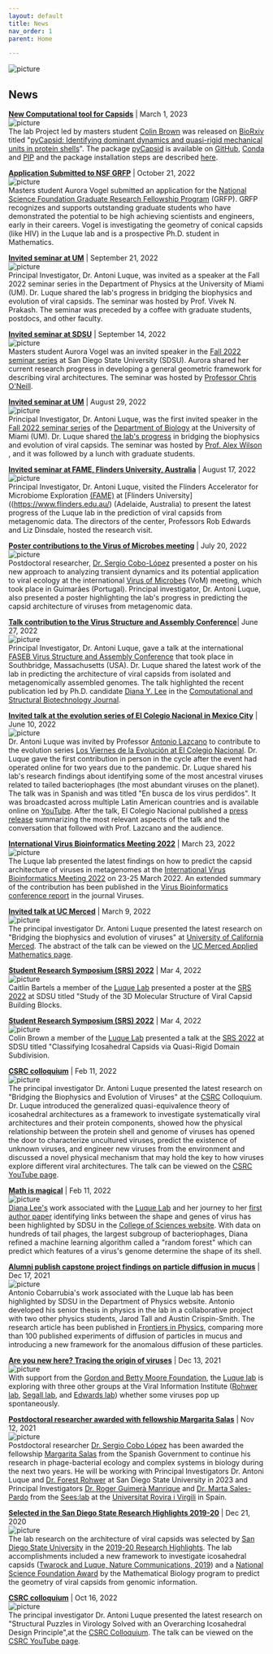 ```yaml
---
layout: default
title: News
nav_order: 1
parent: Home

---
```

![picture](https://github.com/luquelab/website/blob/github-pages/visuals/luquelab_newspage_2023-04-11.JPG) 
## News 

**[New Computational tool for Capsids](https://www.biorxiv.org/content/10.1101/2023.02.27.529640v1)** |  March 1, 2023 \
 ![picture](visuals/News/1_new_computational_tool_for_capsids.png) \
The lab Project led by masters student [Colin Brown](https://www.linkedin.com/in/colin-travis-brown) was released on [BioRxiv](https://www.biorxiv.org/) titled "[pyCapsid: Identifying dominant dynamics and quasi-rigid mechanical units in protein shells](https://www.biorxiv.org/content/10.1101/2023.02.27.529640v1)". The package [pyCapsid](https://luquelab.github.io/pyCapsid/) is available on [GitHub](https://github.com/luquelab/pyCapsid), [Conda](https://anaconda.org/luque_lab/pycapsid) and [PIP](https://pypi.org/project/pyCapsid/) and the package installation steps are described [here](https://luquelab.github.io/pyCapsid/installation/).

**[Application Submitted to NSF GRFP](https://www.nsfgrfp.org/)** |  October 21, 2022 \
 ![picture](visuals/News/2_application_submitted_to_nsfoctober_21_2022.png)\
Masters student Aurora Vogel submitted an application for the [National Science Foundation Graduate Research Fellowship Program](https://www.nsfgrfp.org) (GRFP). GRFP recognizes and supports outstanding graduate students who have demonstrated the potential to be high achieving scientists and engineers, early in their careers.  Vogel is investigating the geometry of conical capsids (like HIV) in the Luque lab and is a prospective Ph.D. student in Mathematics.

**[Invited seminar at UM](https://physics.as.miami.edu/events/seminars/index.html)** | September 21, 2022 \
 ![picture](visuals/News/3_Invited_seminar_at_um_september_21_2022.png)\
Principal Investigator, Dr. Antoni Luque, was invited as a speaker at the Fall 2022 seminar series  in the Department of Physics at the University of Miami (UM). Dr. Luque shared the lab's progress in bridging the biophysics and evolution of viral capsids. The seminar was hosted by Prof. Vivek N. Prakash. The seminar was preceded by a coffee with graduate students, postdocs, and other faculty.

**[Invited seminar at SDSU](https://www.sdsu.edu/)** | September 14, 2022 \
 ![picture](https://github.com/luquelab/website/blob/github-pages/visuals/News/4_Invited%20seminar%20at%20SDSU%20September%2014%2C%202022.jpg)\
Masters student Aurora Vogel was an invited speaker in the [Fall 2022 seminar series](https://cdoneill.sdsu.edu/sgpsrs/) at San Diego State University (SDSU). Aurora shared her current research progress in developing a general geometric framework for describing viral architectures. The seminar was hosted by [Professor Chris O'Neill](https://cdoneill.sdsu.edu/). 

**[Invited seminar at UM](https://welcome.miami.edu/)** | August 29, 2022 \
![picture](https://github.com/luquelab/website/blob/github-pages/visuals/News/3_Invited%20seminar%20at%20UM%20%20September%2021%2C%202022.png)\
Principal Investigator, Dr. Antoni Luque, was the first invited speaker in the [Fall 2022 seminar series](https://biology.as.miami.edu/about-the-department/seminars/index.html) of the [Department of Biology](https://biology.as.miami.edu/) at the University of Miami (UM). Dr. Luque shared [the lab's progress](https://www.luquelab.com/publications.html) in bridging the biophysics and evolution of viral capsids. The seminar was hosted by [Prof. Alex Wilson](https://people.miami.edu/profile/6b8ff48cc6302817e386e1d15db36a1d) , and it was followed by a lunch with graduate students.

**[Invited seminar at FAME, Flinders University, Australia](https://fame.flinders.edu.au/)** | August 17, 2022 \
![picture](https://github.com/luquelab/website/blob/github-pages/visuals/News/5_FAME_Aug%2017%2022.png)\
Principal Investigator, Dr. Antoni Luque, visited the Flinders Accelerator for Microbiome Exploration [(FAME)](https://fame.flinders.edu.au/) at [Flinders University]((https://www.flinders.edu.au/) (Adelaide, Australia) to present the latest progress of the Luque lab in the prediction of viral capsids from metagenomic data. The directors of the center, Professors Rob Edwards and Liz Dinsdale, hosted the research visit.

**[Poster contributions to the Virus of Microbes meeting](https://www.pprpffa.org/)** | July 20, 2022 \
![picture](https://github.com/luquelab/website/blob/github-pages/visuals/News/6_Poster%20contributions%20to%20the%20Virus%20of%20Microbes%20meeting%20July%2020%2C%202022.jpeg)\
Postdoctoral researcher, [Dr. Sergio Cobo-López](https://scholar.google.com/citations?hl=en&user=m6m1HV4AAAAJ) presented a poster on his new approach to analyzing transient dynamics and its potential application to viral ecology at the international [Virus of Microbes](https://www.pprpffa.org/) (VoM) meeting, which took place in Guimarães (Portugal). Principal investigator, Dr. Antoni Luque, also presented a poster highlighting the lab's progress in predicting the capsid architecture of viruses from metagenomic data.

**[Talk contribution to the Virus Structure and Assembly Conference](https://www.faseb.org/meetings-and-events/src-events/the-virus-structure-and-assembly-conference)**| June 27, 2022 \
![picture](https://github.com/luquelab/website/blob/github-pages/visuals/News/7_Talk%20contribution%20to%20the%20Virus%20Structure%20and%20Assembly%20Conference%20June%2027%2C%202022.jpeg)\
Principal Investigator, Dr. Antoni Luque, gave a talk at the international [FASEB Virus Structure and Assembly Conference](https://www.faseb.org/meetings-and-events/src-events/the-virus-structure-and-assembly-conference) that took place in Southbridge, Massachusetts (USA). Dr. Luque shared the latest work of the lab in predicting the architecture of viral capsids from isolated and metagenomically assembled genomes. The talk highlighted the recent publication led by Ph.D. candidate [Diana Y. Lee](https://sciences.sdsu.edu/math-is-magical/) in the [Computational and Structural Biotechnology Journal](https://www.sciencedirect.com/science/article/pii/S2001037021005419?via%3Dihub). 

**[Invited talk at the evolution series of El Colegio Nacional in Mexico City](https://colnal.mx/agenda/en-busca-de-los-virus-perdidos/)** | June 10, 2022 \
![picture](https://github.com/luquelab/website/blob/github-pages/visuals/News/8_Invited%20talk%20at%20the%20evolution%20series%20of%20El%20Colegio%20Nacional%20in%20Mexico%20CityJune%2010%2C%202022.jpg)\
Dr. Antoni Luque was invited by Professor [Antonio Lazcano](https://scholar.google.com/citations?hl=en&user=GR95_iMAAAAJ) to contribute to the evolution series [Los Viernes de la Evolución at El Colegio Nacional](https://colnal.mx/agenda/en-busca-de-los-virus-perdidos/). Dr. Luque gave the first contribution in person in the cycle after the event had operated online for two years due to the pandemic. Dr. Luque shared his lab's research findings about identifying some of the most ancestral viruses related to tailed bacteriophages (the most abundant viruses on the planet). The talk was in Spanish and was titled "En busca de los virus perdidos". It was broadcasted across multiple Latin American countries and is available online on [YouTube](https://www.youtube.com/watch?v=Rw0Z89nUNsA&ab_channel=elcolegionacionalmx). After the talk, El Colegio Nacional published a [press release](https://colnal.mx/noticias/los-virus-estan-adaptando-funciones-nuevas-y-han-ayudado-a-diferentes-organismos-a-evolucionar-antoni-luque-santolaria/) summarizing the most relevant aspects of the talk and the conversation that followed with Prof. Lazcano and the audience.

**[International Virus Bioinformatics Meeting 2022](https://evbc.uni-jena.de/events/vibiom2022/)** | March 23, 2022 \
![picture](https://github.com/luquelab/website/blob/github-pages/visuals/News/9_International%20Virus%20Bioinformatics%20Meeting%202022March%2023%2C%202022.png)\
The Luque lab presented the latest findings on how to predict the capsid architecture of viruses in metagenomes at the [International Virus Bioinformatics Meeting 2022](https://evbc.uni-jena.de/events/vibiom2022/) on 23-25 March 2022. An extended summary of the contribution has been published in the [Virus Bioinformatics conference report](https://www.mdpi.com/1999-4915/14/5/973) in the journal Viruses.

**[Invited talk at UC Merced](https://appliedmath.ucmerced.edu/events/mathematical-biology-seminar-17)** | March 9, 2022 \
![picture](https://github.com/luquelab/website/blob/github-pages/visuals/News/10_UCmerced%2003-09-22.png)\
The principal investigator Dr. Antoni Luque presented the latest research on "Bridging the biophysics and evolution of viruses" at [University of California Merced](https://www.ucmerced.edu/). The abstract of the talk can be viewed on the [UC Merced Applied Mathematics page](https://appliedmath.ucmerced.edu/events/mathematical-biology-seminar-17). 

**[Student Research Symposium (SRS) 2022](https://research.sdsu.edu/research_affairs/student_research_symposium/srs_2022_program.pdf)** | Mar 4, 2022 \
![picture](https://github.com/luquelab/website/blob/github-pages/visuals/News/11_Student%20Research%20Symposium%20(SRS)%202022%20Mar%204%2C%202022.jpg)\
Caitlin Bartels a member of the [Luque Lab](https://www.luquelab.com/) presented a poster at the [SRS 2022](https://research.sdsu.edu/sdsu_student_symposium) at SDSU titled "Study of the 3D Molecular Structure of Viral Capsid Building Blocks.

**[Student Research Symposium (SRS) 2022](https://research.sdsu.edu/research_affairs/student_research_symposium/srs_2022_program.pdf)** | Mar 4, 2022 \
![picture](https://github.com/luquelab/website/blob/github-pages/visuals/News/12_Student%20Research%20Symposium%20(SRS)%202022%20Mar%204%2C%202022.jpg)\
Colin Brown a member of the [Luque Lab](https://research.sdsu.edu/research_affairs/student_research_symposium/srs_2022_program.pdf) presented a talk at the [SRS 2022](https://research.sdsu.edu/sdsu_student_symposium) at SDSU titled "Classifying Icosahedral Capsids via Quasi-Rigid Domain Subdivision. 

**[CSRC colloquium](https://www.youtube.com/watch?v=l1ayjAqvY3w&ab_channel=SDSUComputationalScienceResearchCenter)** | Feb 11, 2022 \
![picture](https://github.com/luquelab/website/blob/github-pages/visuals/News/13_CSRCColloquium.PNG)\
The principal investigator Dr. Antoni Luque presented the latest research on "Bridging the Biophysics and Evolution of Viruses" at the [CSRC](https://www.csrc.sdsu.edu/) Colloquium. Dr. Luque introduced the generalized quasi-equivalence theory of icosahedral architectures as a framework to investigate systematically viral architectures and their protein components, showed how the physical relationship between the protein shell and genome of viruses has opened the door to characterize uncultured viruses, predict the existence of unknown viruses, and engineer new viruses from the environment and discussed a novel physical mechanism that may hold the key to how viruses explore different viral architectures. The talk can be viewed on the [CSRC YouTube page](https://www.youtube.com/watch?v=l1ayjAqvY3w&ab_channel=SDSUComputationalScienceResearchCenter).

**[Math is magical](https://sciences.sdsu.edu/math-is-magical/)** | Feb 11, 2022 \
![picture](https://github.com/luquelab/website/blob/github-pages/visuals/News/14_D_lee.png)\
[Diana Lee's](https://www.researchgate.net/profile/Diana-Lee-4) work associated with the [Luque Lab](https://www.luquelab.com/) and her journey to her [first author paper](https://www.sciencedirect.com/science/article/pii/S2001037021005419?via%3Dihub) identifying links between the shape and genes of virus has been highlighted by SDSU in the [College of Sciences website](https://sciences.sdsu.edu/). With data on hundreds of tail phages, the largest subgroup of bacteriophages, Diana refined a machine learning algorithm called a "random forest" which can predict which features of a virus's genome determine the shape of its shell.

**[Alumni publish capstone project findings on particle diffusion in mucus](https://physics.sdsu.edu/alumni-publish-capstone-project-findings-on-particle-flow-in-mucus/)**  |  Dec 17, 2021 \
![picture](https://github.com/luquelab/website/blob/github-pages/visuals/News/15_Alumni%20publish%20capstone%20project%20findings%20on%20particle%20diffusion%20in%20mucus%20%20Dec%2017%2C%202021.jpg)\
Antonio Cobarrubia's work associated with the Luque lab has been highlighted by SDSU in the Department of Physics website. Antonio developed his senior thesis in physics in the lab in a collaborative project with two other physics students, Jarod Tall and Austin Crispin-Smith. The research article has been published in [Frontiers in Physics](https://www.frontiersin.org/articles/10.3389/fphy.2021.594306/full), comparing more than 100 published experiments of diffusion of particles in mucus and introducing a new framework for the anomalous diffusion of these particles.

**[Are you new here? Tracing the origin of viruses](https://newscenter.sdsu.edu/sdsu_newscenter/news_story.aspx?sid=78624)**  |  Dec 13, 2021 \
![picture](https://github.com/luquelab/website/blob/github-pages/visuals/News/16_Are%20you%20new%20here%20Tracing%20the%20origin%20of%20virusesDec%2013%2C%202021.png)\
With support from the [Gordon and Betty Moore Foundation](https://www.moore.org/), the [Luque lab](https://www.luquelab.com/) is exploring with three other groups at the Viral Information Institute ([Rohwer lab](https://coralandphage.org/), [Segall lab](https://segall-lab.sdsu.edu/), and [Edwards lab](https://cmi.sdsu.edu/matt-edwards/)) whether some viruses pop up spontaneously.

**[Postdoctoral researcher awarded with fellowship Margarita Salas](https://scholar.google.com/citations?hl=en&user=m6m1HV4AAAAJ)** | Nov 12, 2021 \
![picture](https://github.com/luquelab/website/blob/github-pages/visuals/News/17%20_Sergio%20Cobo.jpg)\
Postdoctoral researcher [Dr. Sergio Cobo López](https://scholar.google.com/citations?hl=en&user=m6m1HV4AAAAJ) has been awarded the fellowship [Margarita Salas](https://scholar.google.com/citations?hl=en&user=m6m1HV4AAAAJ) from the Spanish Government to continue his research in phage-bacterial ecology and complex systems in biology during the next two years. He will be working with Principal Investigators Dr. Antoni Luque and [Dr. Forest Rohwer](https://scholar.google.com/citations?user=ALEZEdoAAAAJ&hl=en) at San Diego State University in 2023 and Principal Investigators [Dr. Roger Guimerà Manrique](https://scholar.google.com/citations?user=aDQtHNsAAAAJ&hl=en) and [Dr. Marta Sales-Pardo](https://scholar.google.com/citations?user=kZ5cedgAAAAJ&hl=en) from the [Sees:lab](http://seeslab.info/) at the [Universitat Rovira i Virgili](https://www.urv.cat/en/) in Spain.

**[Selected in the San Diego State Research Highlights 2019-20](https://research.sdsu.edu/2020_research_highlights/luque)**  |  Dec 21, 2020 \
![picture](https://github.com/luquelab/website/blob/github-pages/visuals/News/18_Selected%20in%20the%20San%20Diego%20State%20Research%20Highlights%202019-20%20Dec%2021%2C%202020.png)\
The lab research on the architecture of viral capsids was selected by [San Diego State University](https://www.sdsu.edu/) in the [2019-20 Research Highlights](https://research.sdsu.edu/2020_research_highlights/luque). The lab accomplishments included a new framework to investigate icosahedral capsids ([Twarock and Luque, Nature Communications, 2019](https://www.nature.com/articles/s41467-019-12367-3)) and a [National Science Foundation Award](https://www.nsf.gov/) by the Mathematical Biology program to predict the geometry of viral capsids from genomic information.

**[CSRC colloquium](https://www.youtube.com/watch?v=l1ayjAqvY3w&ab_channel=SDSUComputationalScienceResearchCenter)** | Oct 16, 2022 \
![picture](https://github.com/luquelab/website/blob/github-pages/visuals/News/13_CSRCColloquium.PNG)\
The principal investigator Dr. Antoni Luque presented the latest research on "Structural Puzzles in Virology Solved with an Overarching Icosahedral Design Principle",at the [CSRC Colloquium](https://www.csrc.sdsu.edu/colloquium_display.html?page=20201016). The talk can be viewed on the [CSRC YouTube page](https://www.youtube.com/watch?v=_hDZhd3JUHE).

